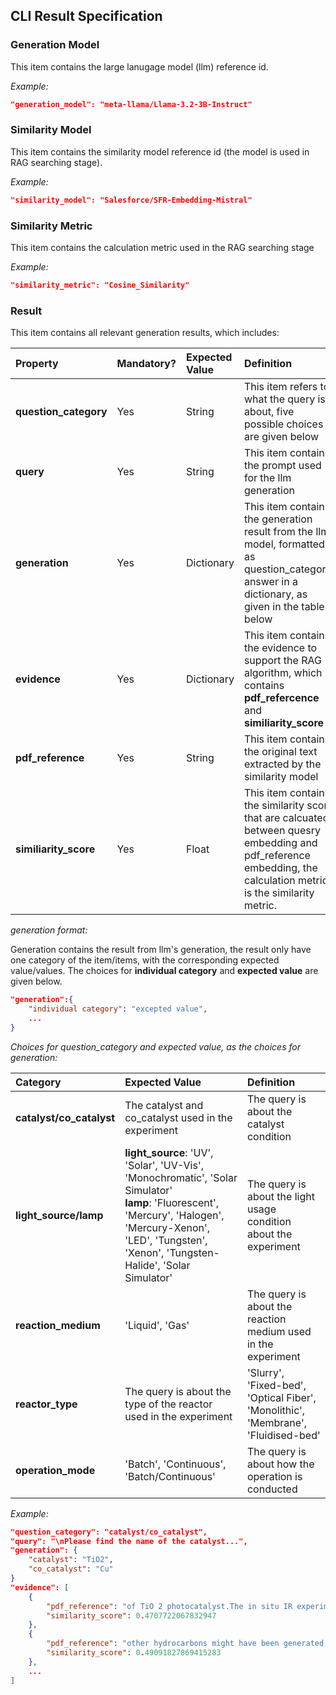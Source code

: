 ## CLI Result Specification

### Generation Model
This item contains the large lanugage model (llm) reference id. 

*Example:*

```json
"generation_model": "meta-llama/Llama-3.2-3B-Instruct"
```


### Similarity Model
This item contains the similarity model reference id (the model is used in RAG searching stage).

*Example:*

```json
"similarity_model": "Salesforce/SFR-Embedding-Mistral"
```


### Similarity Metric
This item contains the calculation metric used in the RAG searching stage

*Example:*

```json
"similarity_metric": "Cosine_Similarity"
```


### Result
This item contains all relevant generation results, which includes:

| Property | Mandatory? | Expected Value | Definition |
| :----- | :---- | :---- | :---- |
| **question_category** | Yes | String   | This item refers to what the query is about, five possible choices are given below |
| **query** | Yes | String | This item contains the prompt used for the llm generation |
| **generation** | Yes | Dictionary | This item contains the generation result from the llm model, formatted as question_category: answer in a dictionary, as given in the table below  |
| **evidence** | Yes | Dictionary | This item contains the evidence to support the RAG algorithm, which contains **pdf_refercence** and **similiarity_score** |
| **pdf_reference** | Yes | String | This item contains the original text extracted by the similarity model |
| **similiarity_score** | Yes | Float | This item contains the similarity score that are calcuated between quesry embedding and pdf_reference embedding, the calculation metric is the similarity metric. |

*generation format:*

Generation contains the result from llm's generation, the result only have one category of the item/items, with the corresponding expected value/values.
The choices for **individual category** and **expected value** are given below.

```json
"generation":{
    "individual category": "excepted value",
    ...
}
```

*Choices for question_category and expected value, as the choices for generation:*

| Category | Expected Value |Definition |
| :----- | :---- | :---- |
| **catalyst/co_catalyst** | The catalyst and co_catalyst used in the experiment |The query is about the catalyst condition  | 
| **light_source/lamp** | **light_source**: 'UV', 'Solar', 'UV-Vis', 'Monochromatic', 'Solar Simulator'<br>**lamp**: 'Fluorescent', 'Mercury', 'Halogen', 'Mercury-Xenon', 'LED', 'Tungsten', 'Xenon', 'Tungsten-Halide', 'Solar Simulator' | The query is about the light usage condition about the experiment | 
| **reaction_medium** | 'Liquid', 'Gas' | The query is about the reaction medium used in the experiment | 
| **reactor_type** | The query is about the type of the reactor used in the experiment | 'Slurry', 'Fixed-bed', 'Optical Fiber', 'Monolithic', 'Membrane', 'Fluidised-bed' | 
| **operation_mode** | 'Batch', 'Continuous', 'Batch/Continuous' | The query is about how the operation is conducted | 



*Example:*
```json
"question_category": "catalyst/co_catalyst",
"query": "\nPlease find the name of the catalyst...",
"generation": {
    "catalyst": "TiO2",
    "co_catalyst": "Cu"
}
"evidence": [
    {
        "pdf_reference": "of TiO 2 photocatalyst.The in situ IR experiments are still in progress to investigate the mechanism aspects of the catalyst.",
        "similarity_score": 0.4707722067832947
    },
    {
        "pdf_reference": "other hydrocarbons might have been generated, but in small quantities which is too low to be detected.Photocatalytic activity is presented by a product yield, e.g., lmol/(g catal.), and quantum efficiency (U Q ) that can be evaluated with Eq. ( 1) below 1.This calculation is based on methanol yield at 6 h of the reaction. The results of quantum efficiency calculation are displayed in Table 2.The formation of methanol was found to be much more effective on Cu 2 loaded TiO 2 catalyst.The highest methanol",
        "similarity_score": 0.49091827869415283
    },
    ...
]
